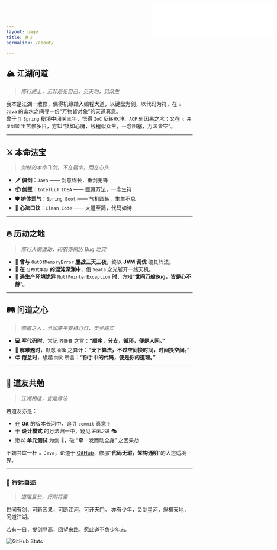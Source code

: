 ```yaml
---
layout: page
title: 关于
permalink: /about/

---
```


## **🏔️ 江湖问道**
> *修行路上，无非是见自己，见天地，见众生*

   我本是江湖一散修，偶得机缘踏入编程大道，以键盘为剑，以代码为符，在 `☕ Java` 的山水之间寻一份“万物皆对象”的天道真意。  
曾于 `🌿 Spring` 秘境中闭关三年，悟得 `IoC` 反转乾坤、`AOP` 斩因果之术；又在 `⚔️ 并发剑冢` 里苦修多日，方知“锁如心魔，线程似众生，一念阻塞，万法皆空”。

---

## **⚔️ 本命法宝**
> *剑修的本命飞剑，不在鞘中，而在心头*

- **🗡️ 佩剑**：`Java` —— 剑意绵长，重剑无锋  
- **📦 剑匣**：`IntelliJ IDEA` —— 匣藏万法，一念生符  
- **🛡️ 护体罡气**：`Spring Boot` —— 气机圆转，生生不息  
- **📖 心法口诀**：`Clean Code` —— 大道至简，代码如诗

---

## **🔥 历劫之地**
> *修行人需渡劫，码农亦需历 Bug 之灾*

- **🤯 曾与** `OutOfMemoryError` **鏖战三天三夜**，终以 **JVM 调优** 破其阵法。  
- **🌊 在** `分布式事务` **的混沌深渊中**，借 `Seata` 之光斩开一线天机。  
- **👀 遇生产环境诡异** `NullPointerException` **时**，方知“**世间万般Bug，皆是心不静**”。

---

## **🛤️ 问道之心**
> *修道之人，当如陈平安持心灯，步步踏实*

- **💻 写代码时**，常记 `齐静春` 之言：**“顺序，分支，循环，便是人间。”**  
- **📐 解难题时**，默念 `崔瀺` 之算计：**“天下算法，不过空间换时间，时间换空间。”**  
- **😌 倦怠时**，想起 `剑灵` 所言：**“你手中的代码，便是你的道理。”**

---

## **🍵 道友共勉**
> *江湖相逢，皆是缘法*

若道友亦是：  
- 在 **Git** 的版本长河中，追寻 `commit` 真意 🌀  
- 于 **设计模式** 的万法归一中，窥见 `开闭之道` 🎭  
- 愿以 **单元测试** 为剑 🏹，破 “牵一发而动全身” 之因果劫  

不妨共饮一杯 `☕ Java`，论道于 [GitHub](https://github.com/GuoHuaijian)，修那“**代码无瑕，架构通明**”的大逍遥境界。

---

### **🚀 行远自迩**
> *道阻且长，行则将至*

世间有剑，可斩因果，可断江河，可开天门。 
亦有少年，负剑星河，纵横天地，问道江湖。  

若有一日，提剑登高，回望来路，愿此道不负少年志。  

![GitHub Stats](https://github-readme-stats.vercel.app/api?username=GuoHuaijian&show_icons=true&theme=light)
<style>
  .music-player {
    position: fixed;
    top: 10px;
    right: 10px;
    width: 330px;
    height: 86px;
    z-index: 1000; /* 让播放器始终在最上层 */
  }

  /* 适配小屏幕，让播放器自动缩小 */
  @media screen and (max-width: 600px) {
    .music-player {
      width: 260px;
      height: 66px;
    }
  }
</style>

<div class="music-player">
  <iframe frameborder="no" border="0" marginwidth="0" marginheight="0" width="100%" height="100%"
    src="//music.163.com/outchain/player?type=2&id=1394167216&auto=1&height=66">
  </iframe>
</div>
